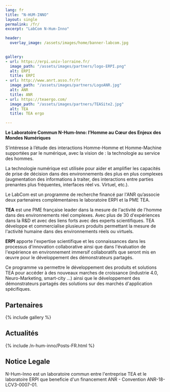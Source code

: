 ```yaml
---
lang: fr
title: "N-HUM-INNO"
layout: single
permalink: /fr/
excerpt: "LabCom N-Hum-Inno"

header:
  overlay_image: /assets/images/home/banner-labcom.jpg
  

gallery:
- url: https://erpi.univ-lorraine.fr/
  image_path: "/assets/images/partners/logo-ERPI.png"
  alt: ERPI
  title: ERPI
- url: http://www.anrt.asso.fr/fr
  image_path: "/assets/images/partners/LogoANR.jpg"
  alt: ANR
  title: ANR
- url: https://teaergo.com/
  image_path: "/assets/images/partners/TEASite2.jpg"
  alt: TEA
  title: TEA ergo

---
```


**Le Laboratoire Commun N-Hum-Inno: l’Homme au Cœur des Enjeux des Mondes Numériques**

S’intéresse à l’étude des interactions Homme-Homme et Homme-Machine supportées par le numérique, avec la vision de : 
la technologie au service des hommes. 

La technologie numérique est utilisée pour aider et amplifier les capacités de prise de décision dans des environnements des plus en plus complexes (augmentation des informations à traiter, des interactions entre parties prenantes plus fréquentes, interfaces réel vs. Virtuel, etc.).

Le LabCom est un programme de recherche financé par l'ANR qu’associe deux partenaires complémentaires le laboratoire ERPI et la PME TEA.

**TEA** est une PME française leader dans la mesure de l'activité de l'homme dans des environnements réel complexes. Avec plus de 30 d'expériences dans la R&D et avec des liens forts avec des experts scientifiques. TEA développe et commercialise plusieurs produits permettant la mesure de l'activité humaine dans des environnements réels ou virtuels.

**ERPI** apporte l'expertise scientifique et les connaissances dans les processus d'innovation collaborative ainsi que dans l'évaluation de l'expérience en environnement immersif collaboratifs que seront mis en œuvre pour le développement des démonstrateurs partagés.

Ce programme va permettre le développement des produits et solutions TEA pour accéder à des nouveaux marches de croissance (industrie 4.0, Neuro-Marketing, smart-city …) ainsi que le développement des démonstrateurs partagés des solutions sur des marchés d'application spécifiques.

## Partenaires

{% include gallery %}


## Actualités


{% include /n-hum-inno/Posts-FR.html %}


## Notice Legale

N-Hum-Inno est un laboratoire commun entre l'entreprise TEA et le laboratoire ERPI que beneficie d'un financement ANR - Convention ANR-18-LCV3-0007-01.